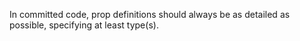 In committed code, prop definitions should always be as detailed as possible, specifying at least type(s).

